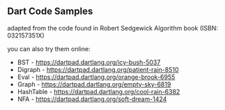 ## Dart Code Samples 

adapted from the code found in Robert Sedgewick Algorithm book (ISBN: 032157351X)

you can also try them online:

- BST - https://dartpad.dartlang.org/icy-bush-5037
- Digraph - https://dartpad.dartlang.org/patient-rain-8510
- Eval - https://dartpad.dartlang.org/orange-brook-6955
- Graph - https://dartpad.dartlang.org/empty-sky-6819
- HashTable - https://dartpad.dartlang.org/cool-rain-6382
- NFA - https://dartpad.dartlang.org/soft-dream-1424
